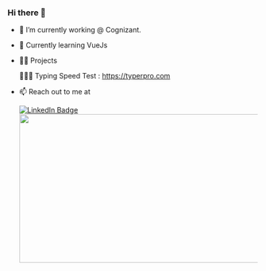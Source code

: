 ### Hi there 👋

- 🔭 I’m currently working @ Cognizant. 
- 🌱 Currently learning VueJs
- 👨🏽‍ Projects  

     👨🏽‍💻 Typing Speed Test : https://typerpro.com
- 📫 Reach out to me at
     <div id="badges">
       <a href="https://www.linkedin.com/in/karthikvijaydev">
       <img src="https://img.shields.io/badge/LinkedIn-blue?style=for-the-badge&logo=linkedin&logoColor=white" alt="LinkedIn Badge"/>
       </a>
     </div>

   <div align="center">
    <img src="https://media.giphy.com/media/dWesBcTLavkZuG35MI/giphy.gif" width="600" height="300"/>
   </div> 
